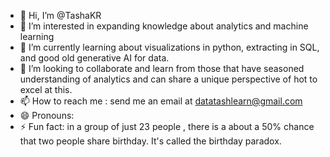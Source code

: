 - 👋 Hi, I’m @TashaKR
- 👀 I’m interested in expanding knowledge about analytics and machine learning
- 🌱 I’m currently learning about visualizations in python, extracting in SQL, and good old generative AI for data.
- 💞️ I’m looking to collaborate and learn from those that have seasoned understanding of analytics and can share a unique perspective of hot to
  excel at this.
- 📫 How to reach me : send me an email at datatashlearn@gmail.com
- 😄 Pronouns: 
- ⚡ Fun fact: in a group of just 23 people , there is a about a 50% chance that two people share
   birthday. It's called the birthday paradox.
<!---
TashaKR/TashaKR is a ✨ special ✨ repository because its `README.md` (this file) appears on your GitHub profile.
You can click the Preview link to take a look at your changes.
--->
